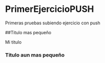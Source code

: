 # PrimerEjercicioPUSH
Primeras pruebas subiendo ejercicio con push


##Titulo mas pequeño


Mi titulo

### Titulo aun mas pequeño
